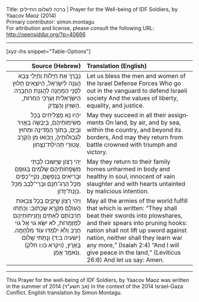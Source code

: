 <html>
<head></head>
<body>
Title: ברכה לשלום החיילים | Prayer for the Well-being of IDF Soldiers, by Yaacov Maoz (2014)<br />
Primary contributor: simon.montagu<br />
For attribution and license, please consult the following URL: <a href="http://opensiddur.org/?p=40666">http://opensiddur.org/?p=40666</a>
<p />
<hr />

[xyz-ihs snippet="Table-Options"]<table style="margin-left: auto; margin-right: auto;" class="draggable">
<thead><tr><th id="x" style="text-align: right;">Source (Hebrew)</th><th style="text-align: left;">Translation (English)</th></tr></thead>
<tbody>
<tr><td style="vertical-align:top;">
<div class="liturgy" lang="he" style="text-align: right;">
נְבָרֵךְ אֶת חַיָּלוֹת וְחַיָּלֵי צְבַא הֲגַנָּה לְיִשְֹרָאֵל, 
הַיּוֹצְאִים חָלוּץ לִפְנֵי הַמַּחֲנֶה 
לַהֲגַנָּת הַחֶבְרָה הַיִּשְֹרָאֵלִית וְעֶרְכֵי הַחֵרוּת, הַשִּוְיוֹן וְהַצֶּדֶק. 
</div></td>

<td style="vertical-align:top;">
<div class="english" lang="en" style="text-align: left;">
Let us bless the men and women of the Israel Defense Forces
Who go out in the vanguard to defend Israeli society
And the values of liberty, equality, and justice. 
</div></td></tr>


<tr><td style="vertical-align:top;">
<div class="liturgy" lang="he" style="text-align: right;">
יִהְיוּ נָא מַצְלִיחִים בְּכָל מְשִֹימוֹתֵיהֶם, 
בַּיַּבָּשָה בָּאֲוִיר וּבַיָּם, 
בְּתוֹךְ הַמְּדִינָה וּמִחוּץ לִגְבוּלוֹתֶיהָ, 
וְיָבוֹאוּ מִן הַקְּרָב 
עֲטוּרֵי תְּהִילַת־נִצָּחוֹן. 
</div></td>

<td style="vertical-align:top;">
<div class="english" lang="en" style="text-align: left;">
May they succeed in all their assignments 
On land, by air, and by sea, 
within the country, and beyond its borders, 
And may they return from battle 
crowned with triumph and victory.
</div></td></tr>


<tr><td style="vertical-align:top;">
<div class="liturgy" lang="he" style="text-align: right;">
יְהִי רָצוֹן שֶיָּשוּבוּ לְבָתֵּי מִשְפְּחוֹתֵיהֶם 
שְלֵמִים בְּגוּפָם וּבְרִיאִים בְּנַפְשָם, 
נְקִיֵּי־כַפַּיִם מִּכָּל הֶרֶג־חִנָּם 
וּבְרֵי־לְבָב מִּכָּל כַּוָנַת־זָדוֹן. 
</div></td>

<td style="vertical-align:top;">
<div class="english" lang="en" style="text-align: left;">
May they return to their family homes 
unharmed in body and healthy in soul, 
innocent of vain slaughter 
and with hearts untainted by malicious intention. 
</div></td></tr>


<tr><td style="vertical-align:top;">
<div class="liturgy" lang="he" style="text-align: right;">
וִיהִי רָצוֹן שֶיְּקֻיָּם בְּכָל צִבְאוֹת הָעוֹלָם מִקְרָא שֶכָּתוּב: 
וְכִתְּתוּ חַרְבוֹתָם לְאִתִּים 
וַחֲנִיתוֹתֵיהֶם לְמַזְמֵרוֹת, 
לֹא יִשָּׂא גוֹי אֶל גּוֹי חֶרֶב 
וְלֹא יִלְמְדוּ עוֹד מִלְחָמָה. <span class="citation">(ישעיה ב:ד)</span>
וְנָתַתִּי שָׁלוֹם בָּאָרֶץ, <span class="citation">(ויקרא כו:ו חלק)</span>
וְנֹאמַר אָמֵן. 
</div></td>

<td style="vertical-align:top;">
<div class="english" lang="en" style="text-align: left;">
May all the armies of the world fulfill that which is written: 
“They shall beat their swords into plowshares, 
and their spears into pruning hooks: 
nation shall not lift up sword against nation, 
neither shall they learn war any more,” <span class="citation">(Isaiah 2:4)</span>
“And I will give peace in the land,” <span class="citation">(Leviticus 26:6)</span>
And let us say: Amen.
</div></td></tr>
</tbody></table>

<hr />

This Prayer for the well-being of IDF Soldiers, by Yaacov Maoz was written in the summer of 2014 (<span class="hebrew">אב תשע"ד</span>) in the context of the 2014 Israel-Gaza Conflict. English translation by Simon Montagu.

&nbsp;
</body>
</html>